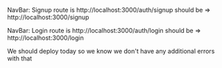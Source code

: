 NavBar: Signup route is http://localhost:3000/auth/signup should be => http://localhost:3000/signup

NavBar: Login route is http://localhost:3000/auth/login should be => http://localhost:3000/login


We should deploy today so we know we don't have any additional errors with that


